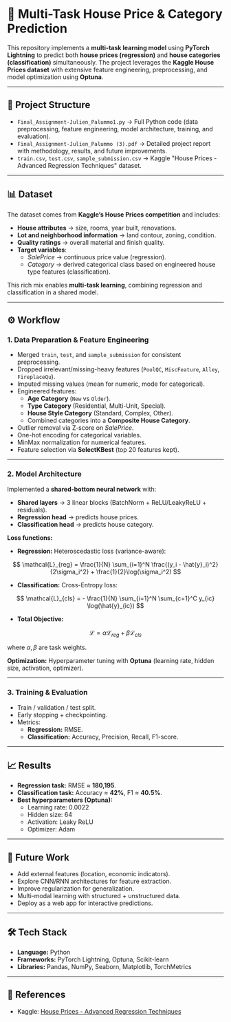 # 🏡 Multi-Task House Price & Category Prediction  

This repository implements a **multi-task learning model** using **PyTorch Lightning** to predict both **house prices (regression)** and **house categories (classification)** simultaneously. The project leverages the **Kaggle House Prices dataset** with extensive feature engineering, preprocessing, and model optimization using **Optuna**.  

---

## 📂 Project Structure  

- `Final_Assignment-Julien_Palummo1.py` → Full Python code (data preprocessing, feature engineering, model architecture, training, and evaluation).  
- `Final_Assignment-Julien_Palummo (3).pdf` → Detailed project report with methodology, results, and future improvements.  
- `train.csv`, `test.csv`, `sample_submission.csv` → Kaggle "House Prices - Advanced Regression Techniques" dataset.  

---

## 📊 Dataset  

The dataset comes from **Kaggle’s House Prices competition** and includes:  

- **House attributes** → size, rooms, year built, renovations.  
- **Lot and neighborhood information** → land contour, zoning, condition.  
- **Quality ratings** → overall material and finish quality.  
- **Target variables**:  
  - $SalePrice$ → continuous price value (regression).  
  - $Category$ → derived categorical class based on engineered house type features (classification).  

This rich mix enables **multi-task learning**, combining regression and classification in a shared model.  

---

## ⚙️ Workflow  

### 1. Data Preparation & Feature Engineering  
- Merged `train`, `test`, and `sample_submission` for consistent preprocessing.  
- Dropped irrelevant/missing-heavy features (`PoolQC`, `MiscFeature`, `Alley`, `FireplaceQu`).  
- Imputed missing values (mean for numeric, mode for categorical).  
- Engineered features:  
  - **Age Category** (`New` vs `Older`).  
  - **Type Category** (Residential, Multi-Unit, Special).  
  - **House Style Category** (Standard, Complex, Other).  
  - Combined categories into a **Composite House Category**.  
- Outlier removal via Z-score on $SalePrice$.  
- One-hot encoding for categorical variables.  
- MinMax normalization for numerical features.  
- Feature selection via **SelectKBest** (top 20 features kept).  

---

### 2. Model Architecture  

Implemented a **shared-bottom neural network** with:  

- **Shared layers** → 3 linear blocks (BatchNorm + ReLU/LeakyReLU + residuals).  
- **Regression head** → predicts house prices.  
- **Classification head** → predicts house category.  

**Loss functions:**  

- **Regression:** Heteroscedastic loss (variance-aware):  

$$
\mathcal{L}_{reg} = \frac{1}{N} \sum_{i=1}^N \frac{(y_i - \hat{y}_i)^2}{2\sigma_i^2} + \frac{1}{2}\log(\sigma_i^2)
$$

- **Classification:** Cross-Entropy loss:  

$$
\mathcal{L}_{cls} = - \frac{1}{N} \sum_{i=1}^N \sum_{c=1}^C y_{ic} \log(\hat{y}_{ic})
$$

- **Total Objective:**  

$$
\mathcal{L} = \alpha \mathcal{L}_{reg} + \beta \mathcal{L}_{cls}
$$  

where $\alpha, \beta$ are task weights.  

**Optimization:** Hyperparameter tuning with **Optuna** (learning rate, hidden size, activation, optimizer).  

---

### 3. Training & Evaluation  

- Train / validation / test split.  
- Early stopping + checkpointing.  
- Metrics:  
  - **Regression:** RMSE.  
  - **Classification:** Accuracy, Precision, Recall, F1-score.  

---

## 📈 Results  

- **Regression task:** RMSE ≈ **180,195**.  
- **Classification task:** Accuracy ≈ **42%**, F1 ≈ **40.5%**.  
- **Best hyperparameters (Optuna):**  
  - Learning rate: 0.0022  
  - Hidden size: 64  
  - Activation: Leaky ReLU  
  - Optimizer: Adam  

---

## 🔮 Future Work  

- Add external features (location, economic indicators).  
- Explore CNN/RNN architectures for feature extraction.  
- Improve regularization for generalization.  
- Multi-modal learning with structured + unstructured data.  
- Deploy as a web app for interactive predictions.  

---

## 🛠️ Tech Stack  

- **Language:** Python  
- **Frameworks:** PyTorch Lightning, Optuna, Scikit-learn  
- **Libraries:** Pandas, NumPy, Seaborn, Matplotlib, TorchMetrics  

---

## 📘 References  

- Kaggle: [House Prices - Advanced Regression Techniques](https://www.kaggle.com/c/house-prices-advanced-regression-techniques)  
